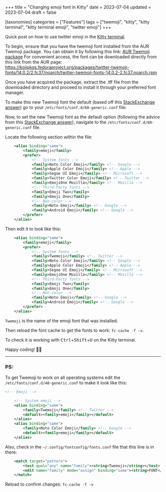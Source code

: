 +++
title = "Changing emoji font in Kitty"
date = 2023-07-04
updated = 2023-07-04
draft = false

[taxonomies]
categories = ["Features"]
tags = ["twemoji", "kitty", "kitty terminal", "kitty terminal emoji", "twitter emoji"]
+++

Quick post on how to use twitter emoji in the [Kitty terminal](https://sw.kovidgoyal.net/kitty/).

<!-- more -->

To begin, ensure that you have the twemoji font installed from the AUR Twemoji package. You can obtain it by following this link: [AUR Twemoji package](https://aur.archlinux.org/packages/ttf-twemoji) For convenient access, the font can be downloaded directly from this link from the AUR page: <https://kojipkgs.fedoraproject.org/packages/twitter-twemoji-fonts/14.0.2/2.fc37/noarch/twitter-twemoji-fonts-14.0.2-2.fc37.noarch.rpm>

Once you have acquired the package, extract the .tff file from the downloaded directory and proceed to install it through your preferred font manager.

To make this new Twemoji font the default (based off this [StackExchange answer](https://askubuntu.com/questions/1161516/ubuntu-18-04-gnome-3-28-how-to-change-default-emoji-font-noto-color-emoji)) go to your `/etc/fonts/conf.d/60-generic.conf` file:

Now, to set the new Twemoji font as the default option (following the advice from this [StackExchange answer](https://askubuntu.com/questions/1161516/ubuntu-18-04-gnome-3-28-how-to-change-default-emoji-font-noto-color-emoji)), navigate to the `/etc/fonts/conf.d/60-generic.conf` file.

Locate the following section within the file:
```xml
	<alias binding="same">
		<family>emoji</family>
		<prefer>
			<!-- System fonts -->
			<family>Noto Color Emoji</family> <!-- Google -->
			<family>Apple Color Emoji</family> <!-- Apple -->
			<family>Segoe UI Emoji</family> <!-- Microsoft -->
            <family>Twitter Color Emoji</family> <!-- Twitter -->
			<family>EmojiOne Mozilla</family> <!-- Mozilla -->
			<!-- Third-Party fonts -->
			<family>Emoji Two</family>
			<family>Emoji One</family>
			<!-- Non-color -->
			<family>Noto Emoji</family> <!-- Google -->
			<family>Android Emoji</family> <!-- Google -->
		</prefer>
	</alias>
```

Then edit it to look like this:
```xml
	<alias binding="same">
		<family>emoji</family>
		<prefer>
			<!-- System fonts -->
			<family>Twemoji</family> <!-- Twitter -->
			<family>Noto Color Emoji</family> <!-- Google -->
			<family>Apple Color Emoji</family> <!-- Apple -->
			<family>Segoe UI Emoji</family> <!-- Microsoft -->
			<family>EmojiOne Mozilla</family> <!-- Mozilla -->
			<!-- Third-Party fonts -->
			<family>Emoji Two</family>
			<family>Emoji One</family>
			<!-- Non-color -->
			<family>Noto Emoji</family> <!-- Google -->
			<family>Android Emoji</family> <!-- Google -->
		</prefer>
	</alias>
```
`Twemoji` is the name of the emoji font that was installed.

Then reload the font cache to get the fonts to work: `fc-cache -f -v`.

To check it is working with <kbd>Ctrl</kbd>+<kbd>Shift</kbd>+<kbd>U</kbd> on the Kitty terminal.

Happy coding! 🧑‍💻

___

### PS:

To get Twemoji to work on all operating systems edit the `/etc/fonts/conf.d/48-generic.conf` to make it look like this:
```xml
<!-- Emoji -->

	<!-- System emoji -->
	<alias binding="same">
		<family>Twemoji</family> <!-- Twitter -->
		<default><family>emoji</family></default>
	</alias>
	<alias binding="same">
		<family>Noto Color Emoji</family> <!-- Google -->
		<default><family>emoji</family></default>
	</alias>
```

Also, check in the `~/.config/fontconfig/fonts.conf` file that this line is in there:
```xml
    <match target="pattern">
        <test qual="any" name="family"><string>Twemoji</string></test>
        <edit name="family" mode="assign" binding="same"><string>FONT</string></edit>
    </match>
```

Reload to confirm changes: `fc-cache -f -v`